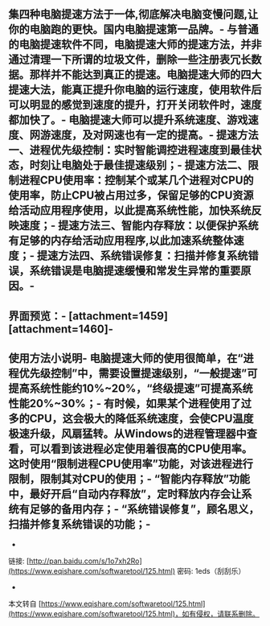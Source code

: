 集四种电脑提速方法于一体,彻底解决电脑变慢问题,让你的电脑跑的更快。国内电脑提速第一品牌。-
与普通的电脑提速软件不同，电脑提速大师的提速方法，并非通过清理一下所谓的垃圾文件，删除一些注册表冗长数据。那样并不能达到真正的提速。电脑提速大师的四大提速大法，能真正提升你电脑的运行速度，使用软件后可以明显的感觉到速度的提升，打开关闭软件时，速度都加快了。-
电脑提速大师可以提升系统速度、游戏速度、网游速度，及对网速也有一定的提高。-
提速方法一、进程优先级控制：实时智能调控进程速度到最佳状态，时刻让电脑处于最佳提速级别；-
提速方法二、限制进程CPU使用率：控制某个或某几个进程对CPU的使用率，防止CPU被占用过多，保留足够的CPU资源给活动应用程序使用，以此提高系统性能，加快系统反映速度；-
提速方法三、智能内存释放：以便保护系统有足够的内存给活动应用程序,以此加速系统整体速度；-
提速方法四、系统错误修复：扫描并修复系统错误，系统错误是电脑提速缓慢和常发生异常的重要原因。-
-
界面预览：-
\[attachment=1459\]\[attachment=1460\]-
-
**使用方法小说明**-
电脑提速大师的使用很简单，在“进程优先级控制”中，需要设置提速级别，“一般提速”可提高系统性能约10%~20%，“终级提速”可提高系统性能20%~30%；-
有时候，如果某个进程使用了过多的CPU，这会极大的降低系统速度，会使CPU温度极速升级，风扇猛转。从Windows的进程管理器中查看，可以看到该进程必定使用着很高的CPU使用率。这时使用“限制进程CPU使用率”功能，对该进程进行限制，限制其对CPU的使用；-
“智能内存释放”功能中，最好开启“自动内存释放”，定时释放内存会让系统有足够的备用内存；-
“系统错误修复”，顾名思义，扫描并修复系统错误的功能；-
-
-
链接: [http://pan.baidu.com/s/1o7xh2Ro](https://www.eqishare.com/softwaretool/125.html) 密码: 1eds（刮刮乐）

-

本文转自 [https://www.eqishare.com/softwaretool/125.html](https://www.eqishare.com/softwaretool/125.html)，如有侵权，请联系删除。